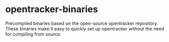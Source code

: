 # opentracker-binaries
Precompiled binaries based on the open-source opentracker repository. These binaries make it easy to quickly set up opentracker without the need for compiling from source.
